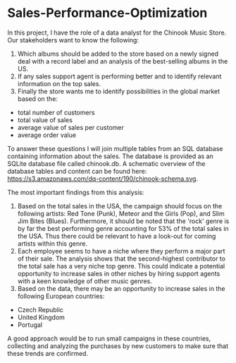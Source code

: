 # Sales-Performance-Optimization

In this project, I have the role of a data analyst for the Chinook Music Store. Our stakeholders want to know the following:

1. Which albums should be added to the store based on a newly signed deal with a record label and an analysis of the best-selling albums in the US.
2. If any sales support agent is performing better and to identify relevant information on the top sales.
3. Finally the store wants me to identify possibilities in the global market based on the:
* total number of customers
* total value of sales
* average value of sales per customer
* average order value

To answer these questions I will join multiple tables from an SQL database containing information about the sales. The database is provided as an SQLite database file called chinook.db. A schematic overview of the database tables and content can be found here: https://s3.amazonaws.com/dq-content/190/chinook-schema.svg.

The most important findings from this analysis:

1. Based on the total sales in the USA, the campaign should focus on the following artists: Red Tone (Punk), Meteor and the Girls (Pop), and Slim Jim Bites (Blues). Furthermore, it should be noted that the 'rock' genre is by far the best performing genre accounting for 53% of the total sales in the USA. Thus there could be relevant to have a look-out for coming artists within this genre.
2. Each employee seems to have a niche where they perform a major part of their sale. The analysis shows that the second-highest contributor to the total sale has a very niche top genre. This could indicate a potential opportunity to increase sales in other niches by hiring support agents with a keen knowledge of other music genres.
3. Based on the data, there may be an opportunity to increase sales in the following European countries:
* Czech Republic
* United Kingdom
* Portugal

A good approach would be to run small campaigns in these countries, collecting and analyzing the purchases by new customers to make sure that these trends are confirmed.
